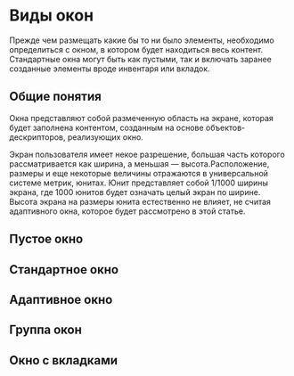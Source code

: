 # Виды окон

Прежде чем размещать какие бы то ни было элементы, необходимо определиться с окном, в котором будет находиться весь контент. Стандартные окна могут быть как пустыми, так и включать заранее созданные элементы вроде инвентаря или вкладок.

## Общие понятия

Окна представляют собой размеченную область на экране, которая будет заполнена контентом, созданным на основе объектов-дескрипторов, реализующих окно.

Экран пользователя имеет некое разрешение, большая часть которого рассматривается как ширина, а меньшая — высота.Расположение, размеры и еще некоторые величины отражаются в универсальной системе метрик, юнитах. Юнит представляет собой 1/1000 ширины экрана, где 1000 юнитов будет означать целый экран по ширине. Высота экрана на размеры юнита естественно не влияет, не считая адаптивного окна, которое будет рассмотрено в этой статье.

## Пустое окно

## Стандартное окно

## Адаптивное окно

## Группа окон

## Окно с вкладками
